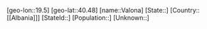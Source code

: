 ﻿---
location: [40.48,19.5]
type: City
tags:
- geo/City


SpocWebEntityId: 35193
isDeleted: false
confidential: public

---
[geo-lon::19.5]
[geo-lat::40.48]
[name::Valona]
[State::]
[Country::[[Albania]]]
[StateId::]
[Population::]
[Unknown::]

